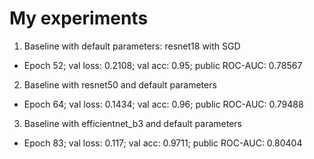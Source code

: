 # My experiments
1. Baseline with default parameters: resnet18 with SGD
    
  * Epoch 52; val loss: 0.2108; val acc: 0.95; public ROC-AUC: 0.78567
2. Baseline with resnet50 and default parameters

  * Epoch 64; val loss: 0.1434; val acc: 0.96; public ROC-AUC: 0.79488
3. Baseline with efficientnet_b3 and default parameters

  * Epoch 83; val loss: 0.117; val acc: 0.9711; public ROC-AUC: 0.80404
